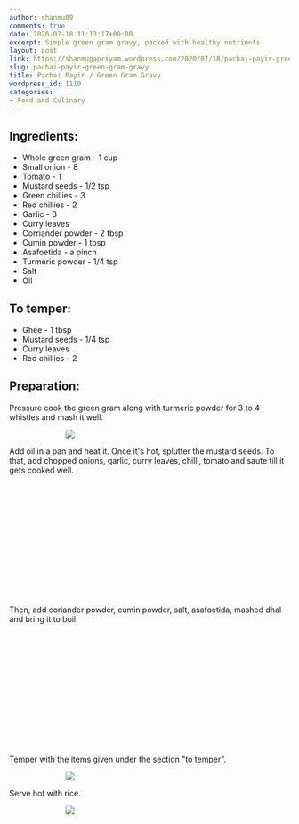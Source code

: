 ```yaml
---
author: shanmu09
comments: true
date: 2020-07-18 11:13:17+00:00
excerpt: Simple green gram gravy, packed with healthy nutrients
layout: post
link: https://shanmugapriyam.wordpress.com/2020/07/18/pachai-payir-green-gram-gravy/
slug: pachai-payir-green-gram-gravy
title: Pachai Payir / Green Gram Gravy
wordpress_id: 1110
categories:
- Food and Culinary
---
```

<style>
.square {
    float:left;
    width: 49%;
    border-radius:5%;
    padding-bottom : 40%; /* = width for a 1:1 aspect ratio */
    margin:0.5%;
    background-position:center center;
    background-repeat:no-repeat;
    background-size:cover; /* you change this to "contain" if you don't want the images to be cropped */
}
	
#break {
    clear:both;
}

.img_1{background-image:url('https://shanmugapriyam.files.wordpress.com/2020/07/00000img_00000_burst20200713083048862_cover.jpg');}
.img_2{background-image:url('https://shanmugapriyam.files.wordpress.com/2020/07/00100lrportrait_00100_burst20200713083116401_cover.jpg');}
.img_3{background-image:url('https://shanmugapriyam.files.wordpress.com/2020/07/00100lrportrait_00100_burst20200713083448973_cover.jpg');}
.img_4{background-image:url('https://shanmugapriyam.files.wordpress.com/2020/07/00100lrportrait_00100_burst20200713083706504_cover.jpg');}



.resize_fit_center {
    max-width:60%;
    max-height:60%;
    vertical-align: middle;
    display: block;
    margin-left: auto;
    margin-right: auto;
    border-radius:5%;
}

.center {
  margin: auto;
  width: 60%;
}
</style>



## Ingredients:







  * Whole green gram - 1 cup
  * Small onion - 8
  * Tomato - 1
  * Mustard seeds - 1/2 tsp
  * Green chillies - 3
  * Red chillies - 2 
  * Garlic - 3
  * Curry leaves
  * Corriander powder - 2 tbsp
  * Cumin powder - 1 tbsp
  * Asafoetida - a pinch
  * Turmeric powder - 1/4 tsp
  * Salt
  * Oil






## To temper:







  * Ghee - 1 tbsp
  * Mustard seeds - 1/4 tsp
  * Curry leaves
  * Red chillies - 2






## Preparation:







Pressure cook the green gram along with turmeric powder for 3 to 4 whistles and mash it well.



<div>
	<img src="https://shanmugapriyam.files.wordpress.com/2020/07/00100lrportrait_00100_burst20200713082929784_cover.jpg?w=928"  class="resize_fit_center"/>
</div>
<p/>







Add oil in a pan and heat it. Once it's hot, splutter the mustard seeds. To that, add chopped onions, garlic, curry leaves, chilli, tomato and saute till it gets cooked well.




<div class="square img_1">
</div>
<div class="square img_2">
</div>
<div id="break"> </div>
<p/>








Then, add coriander powder, cumin powder, salt, asafoetida, mashed dhal and bring it to boil.







<div class="square img_3">
</div>
<div class="square img_4">
</div>
<div id="break"> </div>
<p/>








Temper with the items given under the section "to temper". 



<div>
	<img src="https://shanmugapriyam.files.wordpress.com/2020/07/00100lrportrait_00100_burst20200713083721721_cover.jpg?w=1024"  class="resize_fit_center"/>
</div>
<p/>






Serve hot with rice.



<div>
	<img src="https://shanmugapriyam.files.wordpress.com/2020/07/00100lrportrait_00100_burst20200713144823129_cover.jpg?w=1024"  class="resize_fit_center"/>
</div>
<p/>



